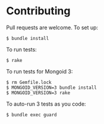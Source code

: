 # Contributing

Pull requests are welcome.  To set up:

    $ bundle install

To run tests:

    $ rake

To run tests for Mongoid 3:

    $ rm Gemfile.lock
    $ MONGOID_VERSION=3 bundle install
    $ MONGOID_VERSION=3 rake

To auto-run 3 tests as you code:

    $ bundle exec guard
